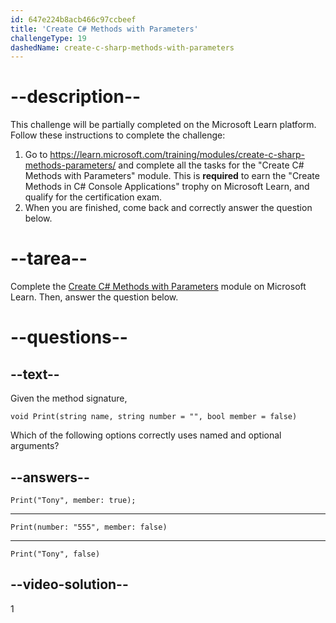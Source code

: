 ```yaml
---
id: 647e224b8acb466c97ccbeef
title: 'Create C# Methods with Parameters'
challengeType: 19
dashedName: create-c-sharp-methods-with-parameters
---
```


# --description--

This challenge will be partially completed on the Microsoft Learn platform. Follow these instructions to complete the challenge:

1. Go to <a href="https://learn.microsoft.com/training/modules/create-c-sharp-methods-parameters/" target="_blank" rel="noreferrer">https://learn.microsoft.com/training/modules/create-c-sharp-methods-parameters/</a> and complete all the tasks for the "Create C# Methods with Parameters" module. This is **required** to earn the "Create Methods in C# Console Applications" trophy on Microsoft Learn, and qualify for the certification exam.
1. When you are finished, come back and correctly answer the question below.

# --tarea--

Complete the <a href="https://learn.microsoft.com/training/modules/create-c-sharp-methods-parameters/" target="_blank" rel="noreferrer">Create C# Methods with Parameters</a> module on Microsoft Learn. Then, answer the question below.

# --questions--

## --text--

Given the method signature,

```clike
void Print(string name, string number = "", bool member = false)
```

Which of the following options correctly uses named and optional arguments?

## --answers--

`Print("Tony", member: true);`

---

`Print(number: "555", member: false)`

---

`Print("Tony", false)`

## --video-solution--

1
